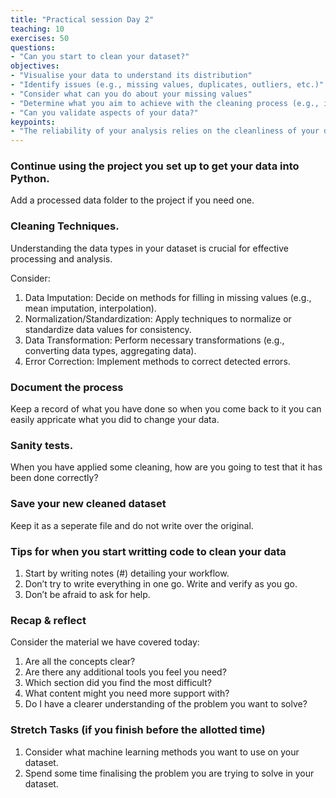 ```yaml
---
title: "Practical session Day 2"
teaching: 10
exercises: 50
questions:
- "Can you start to clean your dataset?"
objectives:
- "Visualise your data to understand its distribution"
- "Identify issues (e.g., missing values, duplicates, outliers, etc.)"
- "Consider what can you do about your missing values"
- "Determine what you aim to achieve with the cleaning process (e.g., improve accuracy, consistency, completeness)."
- "Can you validate aspects of your data?"
keypoints:
- "The reliability of your analysis relies on the cleanliness of your data"
---
```

### Continue using the project you set up to get your data into Python.
Add a processed data folder to the project if you need one.

### Cleaning Techniques.

Understanding the data types in your dataset is crucial for effective processing and analysis.

Consider:

1. Data Imputation: Decide on methods for filling in missing values (e.g., mean imputation, interpolation).
2. Normalization/Standardization: Apply techniques to normalize or standardize data values for consistency.
3. Data Transformation: Perform necessary transformations (e.g., converting data types, aggregating data).
4. Error Correction: Implement methods to correct detected errors.


### Document the process

Keep a record of what you have done so when you come back to it you can easily appricate what you did to change your data.

### Sanity tests.

When you have applied some cleaning, how are you going to test that it has been done correctly?

### Save your new cleaned dataset

Keep it as a seperate file and do not write over the original.

### Tips for when you start writting code to clean your data

1. Start by writing notes (#) detailing your workflow.
2. Don’t try to write everything in one go. Write and verify as you go.
3. Don’t be afraid to ask for help.

### Recap & reflect

Consider the material we have covered today:

1. Are all the concepts clear?
2. Are there any additional tools you feel you need?
3. Which section did you find the most difficult?
4. What content might you need more support with?
5. Do I have a clearer understanding of the problem you want to solve?

### Stretch Tasks (if you finish before the allotted time)

1. Consider what machine learning methods you want to use on your dataset.
2. Spend some time finalising the problem you are trying to solve in your dataset.









